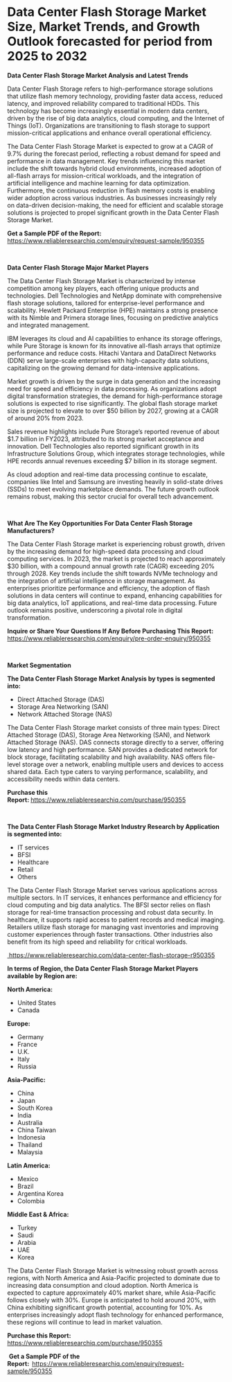<p><h1>Data Center Flash Storage Market Size, Market Trends, and Growth Outlook forecasted for period from 2025 to 2032</h1></p><p><strong>Data Center Flash Storage Market Analysis and Latest Trends</strong></p>
<p><p>Data Center Flash Storage refers to high-performance storage solutions that utilize flash memory technology, providing faster data access, reduced latency, and improved reliability compared to traditional HDDs. This technology has become increasingly essential in modern data centers, driven by the rise of big data analytics, cloud computing, and the Internet of Things (IoT). Organizations are transitioning to flash storage to support mission-critical applications and enhance overall operational efficiency.</p><p>The Data Center Flash Storage Market is expected to grow at a CAGR of 9.7% during the forecast period, reflecting a robust demand for speed and performance in data management. Key trends influencing this market include the shift towards hybrid cloud environments, increased adoption of all-flash arrays for mission-critical workloads, and the integration of artificial intelligence and machine learning for data optimization. Furthermore, the continuous reduction in flash memory costs is enabling wider adoption across various industries. As businesses increasingly rely on data-driven decision-making, the need for efficient and scalable storage solutions is projected to propel significant growth in the Data Center Flash Storage Market.</p></p>
<p><strong>Get a Sample PDF of the Report:&nbsp;</strong> <a href="https://www.reliableresearchiq.com/enquiry/request-sample/950355?utm_campaign=3200&utm_medium=2&utm_source=Github&utm_content=ia&utm_term=18042025&utm_id=data-center-flash-storage">https://www.reliableresearchiq.com/enquiry/request-sample/950355</a></p>
<p>&nbsp;</p>
<p><strong>Data Center Flash Storage Major Market Players</strong></p>
<p><p>The Data Center Flash Storage Market is characterized by intense competition among key players, each offering unique products and technologies. Dell Technologies and NetApp dominate with comprehensive flash storage solutions, tailored for enterprise-level performance and scalability. Hewlett Packard Enterprise (HPE) maintains a strong presence with its Nimble and Primera storage lines, focusing on predictive analytics and integrated management.</p><p>IBM leverages its cloud and AI capabilities to enhance its storage offerings, while Pure Storage is known for its innovative all-flash arrays that optimize performance and reduce costs. Hitachi Vantara and DataDirect Networks (DDN) serve large-scale enterprises with high-capacity data solutions, capitalizing on the growing demand for data-intensive applications.</p><p>Market growth is driven by the surge in data generation and the increasing need for speed and efficiency in data processing. As organizations adopt digital transformation strategies, the demand for high-performance storage solutions is expected to rise significantly. The global flash storage market size is projected to elevate to over $50 billion by 2027, growing at a CAGR of around 20% from 2023.</p><p>Sales revenue highlights include Pure Storage’s reported revenue of about $1.7 billion in FY2023, attributed to its strong market acceptance and innovation. Dell Technologies also reported significant growth in its Infrastructure Solutions Group, which integrates storage technologies, while HPE records annual revenues exceeding $7 billion in its storage segment.</p><p>As cloud adoption and real-time data processing continue to escalate, companies like Intel and Samsung are investing heavily in solid-state drives (SSDs) to meet evolving marketplace demands. The future growth outlook remains robust, making this sector crucial for overall tech advancement.</p></p>
<p>&nbsp;</p>
<p><strong>What Are The Key Opportunities For Data Center Flash Storage Manufacturers?</strong></p>
<p><p>The Data Center Flash Storage market is experiencing robust growth, driven by the increasing demand for high-speed data processing and cloud computing services. In 2023, the market is projected to reach approximately $30 billion, with a compound annual growth rate (CAGR) exceeding 20% through 2028. Key trends include the shift towards NVMe technology and the integration of artificial intelligence in storage management. As enterprises prioritize performance and efficiency, the adoption of flash solutions in data centers will continue to expand, enhancing capabilities for big data analytics, IoT applications, and real-time data processing. Future outlook remains positive, underscoring a pivotal role in digital transformation.</p></p>
<p><strong>Inquire or Share Your Questions If Any Before Purchasing This Report:</strong> <a href="https://www.reliableresearchiq.com/enquiry/pre-order-enquiry/950355?utm_campaign=3200&utm_medium=2&utm_source=Github&utm_content=ia&utm_term=18042025&utm_id=data-center-flash-storage">https://www.reliableresearchiq.com/enquiry/pre-order-enquiry/950355</a></p>
<p>&nbsp;</p>
<p><strong>Market Segmentation</strong></p>
<p><strong>The Data Center Flash Storage Market Analysis by types is segmented into:</strong></p>
<p><ul><li>Direct Attached Storage (DAS)</li><li>Storage Area Networking (SAN)</li><li>Network Attached Storage (NAS)</li></ul></p>
<p><p>The Data Center Flash Storage market consists of three main types: Direct Attached Storage (DAS), Storage Area Networking (SAN), and Network Attached Storage (NAS). DAS connects storage directly to a server, offering low latency and high performance. SAN provides a dedicated network for block storage, facilitating scalability and high availability. NAS offers file-level storage over a network, enabling multiple users and devices to access shared data. Each type caters to varying performance, scalability, and accessibility needs within data centers.</p></p>
<p><strong>Purchase this Report:&nbsp;</strong><a href="https://www.reliableresearchiq.com/purchase/950355?utm_campaign=3200&utm_medium=2&utm_source=Github&utm_content=ia&utm_term=18042025&utm_id=data-center-flash-storage">https://www.reliableresearchiq.com/purchase/950355</a></p>
<p>&nbsp;</p>
<p><strong>The Data Center Flash Storage Market Industry Research by Application is segmented into:</strong></p>
<p><ul><li>IT services</li><li>BFSI</li><li>Healthcare</li><li>Retail</li><li>Others</li></ul></p>
<p><p>The Data Center Flash Storage Market serves various applications across multiple sectors. In IT services, it enhances performance and efficiency for cloud computing and big data analytics. The BFSI sector relies on flash storage for real-time transaction processing and robust data security. In healthcare, it supports rapid access to patient records and medical imaging. Retailers utilize flash storage for managing vast inventories and improving customer experiences through faster transactions. Other industries also benefit from its high speed and reliability for critical workloads.</p></p>
<p><a href="https://www.reliableresearchiq.com/data-center-flash-storage-r950355?utm_campaign=3200&utm_medium=2&utm_source=Github&utm_content=ia&utm_term=18042025&utm_id=data-center-flash-storage">&nbsp;https://www.reliableresearchiq.com/data-center-flash-storage-r950355</a></p>
<p><strong>In terms of Region, the Data Center Flash Storage Market Players available by Region are:</strong></p>
<p>
    <p> <strong> North America: </strong>
        <ul>
            <li>United States</li>
            <li>Canada</li>
        </ul>
        </p> 
    <p> <strong> Europe: </strong>
        <ul>
            <li>Germany</li>
            <li>France</li>
            <li>U.K.</li>
            <li>Italy</li>
            <li>Russia</li>
        </ul>
        </p> 
    <p> <strong> Asia-Pacific: </strong>
        <ul>
            <li>China</li>
            <li>Japan</li>
            <li>South Korea</li>
            <li>India</li>
            <li>Australia</li>
            <li>China Taiwan</li>
            <li>Indonesia</li>
            <li>Thailand</li>
            <li>Malaysia</li>
        </ul>
        </p> 
    <p> <strong> Latin America: </strong>
        <ul>
            <li>Mexico</li>
            <li>Brazil</li>
            <li>Argentina Korea</li>
            <li>Colombia</li>
        </ul>
        </p> 
    <p> <strong> Middle East & Africa: </strong>
        <ul>
            <li>Turkey</li>
            <li>Saudi</li>
            <li>Arabia</li>
            <li>UAE</li>
            <li>Korea</li>
        </ul>
    </p>
    </p>
<p><p>The Data Center Flash Storage Market is witnessing robust growth across regions, with North America and Asia-Pacific projected to dominate due to increasing data consumption and cloud adoption. North America is expected to capture approximately 40% market share, while Asia-Pacific follows closely with 30%. Europe is anticipated to hold around 20%, with China exhibiting significant growth potential, accounting for 10%. As enterprises increasingly adopt flash technology for enhanced performance, these regions will continue to lead in market valuation.</p></p>
<p><strong>Purchase this Report: </strong><a href="https://www.reliableresearchiq.com/purchase/950355?utm_campaign=3200&utm_medium=2&utm_source=Github&utm_content=ia&utm_term=18042025&utm_id=data-center-flash-storage">https://www.reliableresearchiq.com/purchase/950355</a></p>
<p>&nbsp;<strong>Get a Sample PDF of the Report:&nbsp;&nbsp;</strong><a href="https://www.reliableresearchiq.com/enquiry/request-sample/950355?utm_campaign=3200&utm_medium=2&utm_source=Github&utm_content=ia&utm_term=18042025&utm_id=data-center-flash-storage">https://www.reliableresearchiq.com/enquiry/request-sample/950355</a></p>
<p><strong></strong></p>
<p><p></p><p></p><p></p></p>